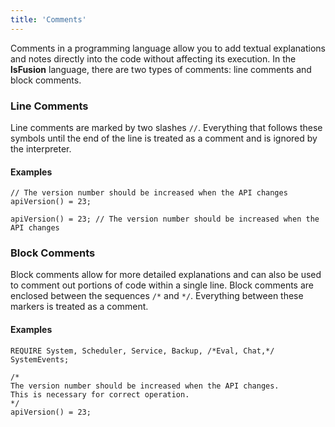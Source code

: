 ```yaml
---
title: 'Comments'
---
```


Comments in a programming language allow you to add textual explanations and notes directly into the code without affecting its execution. In the **lsFusion** language, there are two types of comments: line comments and block comments.

### Line Comments

Line comments are marked by two slashes `//`. Everything that follows these symbols until the end of the line is treated as a comment and is ignored by the interpreter.

#### Examples

```lsf
// The version number should be increased when the API changes
apiVersion() = 23;

apiVersion() = 23; // The version number should be increased when the API changes
```

### Block Comments

Block comments allow for more detailed explanations and can also be used to comment out portions of code within a single line. Block comments are enclosed between the sequences `/*` and `*/`. Everything between these markers is treated as a comment.

#### Examples

```lsf
REQUIRE System, Scheduler, Service, Backup, /*Eval, Chat,*/ SystemEvents;

/*
The version number should be increased when the API changes.
This is necessary for correct operation.
*/
apiVersion() = 23;
```